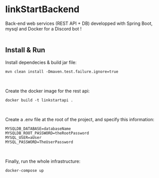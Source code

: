 # linkStartBackend
Back-end web services (REST API + DB) developped with Spring Boot, mysql and Docker for a Discord bot !  
<br>

## Install & Run
Install dependecies & build jar file:  
```
mvn clean install -Dmaven.test.failure.ignore=true
```
<br>

Create the docker image for the rest api:  
```
docker build -t linkstartapi .
```
<br>

Create a .env file at the root of the project, and specify this information:
```
MYSQLDB_DATABASE=databaseName
MYSQLDB_ROOT_PASSWORD=theRootPassword
MYSQL_USER=aUser
MYSQL_PASSWORD=TheUserPassword
```
<br>

Finally, run the whole infrastructure:  
```
docker-compose up
```
